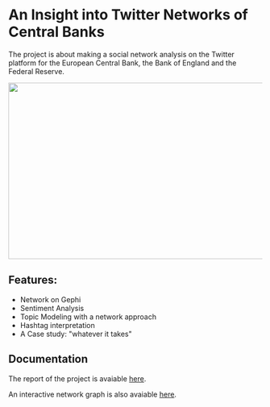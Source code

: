 # An Insight into Twitter Networks of Central Banks
The project is about making a social network analysis on the Twitter platform for the European Central Bank, the Bank of England and the Federal Reserve. 

<div align="center">

<img src="http://jevemanagerpsw.altervista.org/ntw_graph.png" width="600" height="350" />

</div>


## Features:

- Network on Gephi
- Sentiment Analysis
- Topic Modeling with a network approach
- Hashtag interpretation
- A Case study: "whatever it takes"





## Documentation

The report of the project is avaiable [here](https://github.com/andreramolivaz/ecb_boe_fed-social_network_analysis/blob/main/report/article_3.pdf).

An interactive network graph is also avaiable [here](https://andreramolivaz.github.io/CT0540-graph/).
